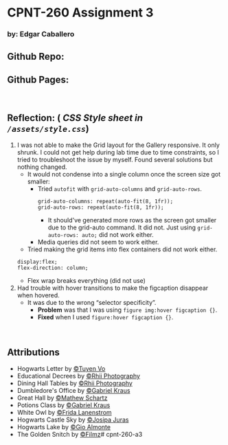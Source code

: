 # CPNT-260 Assignment 3
### by: Edgar Caballero

<strong> Github Repo:</strong>
 - 

<strong>Github Pages: </strong>
  - 

<br>

## Reflection: (<em> CSS Style sheet in `/assets/style.css`</em>)
1. I was not able to make the Grid layout for the Gallery responsive. It only shrunk. I could not get help during lab time due to time constraints, so I tried to troubleshoot the issue by myself. Found several solutions but nothing changed. 
    - It would not condense into a single column once the screen size got smaller:
      - Tried `autofit` with `grid-auto-columns` and `grid-auto-rows`. 
        ```
        grid-auto-columns: repeat(auto-fit(8, 1fr));
        grid-auto-rows: repeat(auto-fit(8, 1fr));
        ```
        - It should've generated more rows as the screen got smaller due to the grid-auto command. It did not. Just using `grid-auto-rows: auto;` did not work either.
      - Media queries did not seem to work either.
    - Tried making the grid items into flex containers did not work either.
    ```
    display:flex;
    flex-direction: column;
    ```
      - Flex wrap breaks everything (did not use)
2. Had trouble with hover transitions to make the figcaption disappear when hovered.
    - It was due to the wrong “selector specificity”.
      - <strong>Problem</strong> was that I was using `figure img:hover figcaption {}`.
      - <strong>Fixed</strong> when I used `figure:hover figcaption {}`.

<br>

## Attributions
 - Hogwarts Letter by <a href="https://unsplash.com/photos/tS-jh0M6JoA" target="_blank">&copy;Tuyen Vo</a> 
 - Educational Decrees by <a href="https://unsplash.com/photos/cl8dqBQgRGY" target="_blank">&copy;Rhii Photography</a>
 - Dining Hall Tables by <a href="https://unsplash.com/photos/cAFAVm3VKZA" target="_blank">&copy;Rhii Photography</a>
 - Dumbledore's Office by <a href="https://unsplash.com/photos/lvqSlFAXsFA" target="_blank">&copy;Gabriel Kraus</a>
 - Great Hall by <a href="https://unsplash.com/photos/9ChvC9mBpCY" target="_blank">&copy;Mathew Schartz</a>
 - Potions Class by <a href="https://unsplash.com/photos/3X5ZhsDClY8" target="_blank">&copy;Gabriel Kraus</a>
 - White Owl by <a href="https://unsplash.com/photos/c1fFv08N7qE" target="_blank">&copy;Frida Lanenstrom</a>
 - Hogwarts Castle Sky by <a href="https://unsplash.com/photos/Ipv_MNTzcQI" target="_blank">&copy;Josipa Juras</a>
 - Hogwarts Lake by <a href="https://unsplash.com/photos/FdJmE0YibvQ" target="_blank">&copy;Gio Almonte</a>
 - The Golden Snitch by <a href="https://filmz.ru/photos/films/1199/#gallery-70" target="_blank">&copy;Filmz</a># cpnt-260-a3
